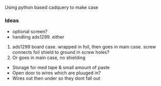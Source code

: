 Using python based cadquery to make case

### Ideas
- optional screen?
- handling ads1299. either
 1) ads1299 board case. wrapped in foil, then goes in main case. screw connects foil shield to ground in screw holes?
 2) Or goes in main case, no shielding
- Storage for med tape & small amount of paste
- Open door to wires which are pluuged in?
- Wires out then under so they dont fall out